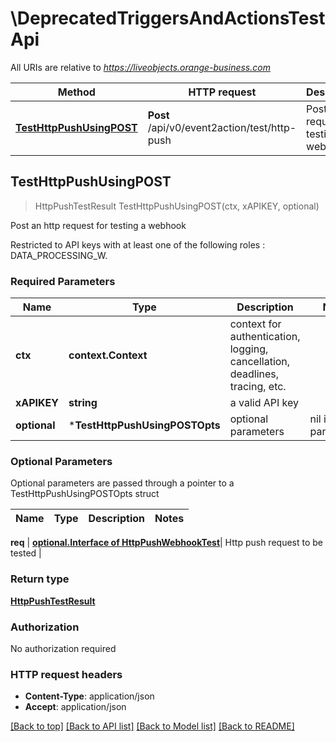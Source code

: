 # \DeprecatedTriggersAndActionsTestApi

All URIs are relative to *https://liveobjects.orange-business.com*

Method | HTTP request | Description
------------- | ------------- | -------------
[**TestHttpPushUsingPOST**](DeprecatedTriggersAndActionsTestApi.md#TestHttpPushUsingPOST) | **Post** /api/v0/event2action/test/http-push | Post an http request for testing a webhook



## TestHttpPushUsingPOST

> HttpPushTestResult TestHttpPushUsingPOST(ctx, xAPIKEY, optional)

Post an http request for testing a webhook

Restricted to API keys with at least one of the following roles : DATA_PROCESSING_W.

### Required Parameters


Name | Type | Description  | Notes
------------- | ------------- | ------------- | -------------
**ctx** | **context.Context** | context for authentication, logging, cancellation, deadlines, tracing, etc.
**xAPIKEY** | **string**| a valid API key | 
 **optional** | ***TestHttpPushUsingPOSTOpts** | optional parameters | nil if no parameters

### Optional Parameters

Optional parameters are passed through a pointer to a TestHttpPushUsingPOSTOpts struct


Name | Type | Description  | Notes
------------- | ------------- | ------------- | -------------

 **req** | [**optional.Interface of HttpPushWebhookTest**](HttpPushWebhookTest.md)| Http push request to be tested | 

### Return type

[**HttpPushTestResult**](HttpPushTestResult.md)

### Authorization

No authorization required

### HTTP request headers

- **Content-Type**: application/json
- **Accept**: application/json

[[Back to top]](#) [[Back to API list]](../README.md#documentation-for-api-endpoints)
[[Back to Model list]](../README.md#documentation-for-models)
[[Back to README]](../README.md)

